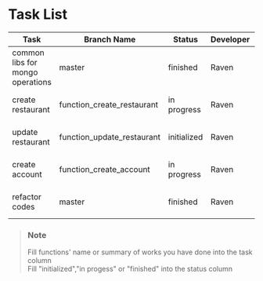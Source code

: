 # Task List
Task|Branch Name|Status|Developer|Date
-|-|-|-|-
common libs for mongo operations|master|finished|Raven|15 Nov, 2018
create restaurant|function_create_restaurant|in progress|Raven|23 Nov, 2018
update restaurant|function_update_restaurant|initialized|Raven|16 Nov, 2018
create account|function_create_account|in progress|Raven|24 Nov, 2018
refactor codes|master|finished|Raven|25 Nov, 2018

> ### Note
> Fill functions' name or summary of works you have done into the task column  
> Fill "initialized","in progess" or "finished" into the status column
